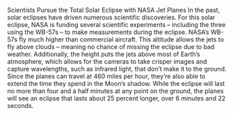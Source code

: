 Scientists Pursue the Total Solar Eclipse with NASA Jet Planes 
 In the past, solar eclipses have driven numerous scientific discoveries. For this solar eclipse, NASA is funding several scientific experiments – including the three using the WB-57s – to make measurements during the eclipse. NASA’s WB-57s fly much higher than commercial aircraft. This altitude allows the jets to fly above clouds – meaning no chance of missing the eclipse due to bad weather. Additionally, the height puts the jets above most of Earth’s atmosphere, which allows for the cameras to take crisper images and capture wavelengths, such as infrared light, that don’t make it to the ground. Since the planes can travel at 460 miles per hour, they’re also able to extend the time they spend in the Moon’s shadow. While the eclipse will last no more than four and a half minutes at any point on the ground, the planes will see an eclipse that lasts about 25 percent longer, over 6 minutes and 22 seconds.